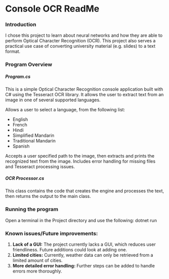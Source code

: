 # Console OCR ReadMe

### Introduction

I chose this project to learn about neural networks and how they are able to perform Optical Character Recognition (OCR). This project also serves a practical use case of converting university material (e.g. slides) to a text format.

### Program Overview

##### Program.cs

This is a simple Optical Character Recognition console application built with C# using the Tesseract OCR library. It allows the user to extract text from an image in one of several supported languages.



Allows a user to select a language, from the following list:

* English
* French
* Hindi
* Simplified Mandarin
* Traditional Mandarin
* Spanish



Accepts a user specified path to the image, then extracts and prints the recognized text from the image. Includes error handling for missing files and Tesseract processing issues.

##### OCR Processor.cs

This class contains the code that creates the engine and processes the text, then returns the output to the main class.



### Running the program

Open a terminal in the Project directory and use the following: dotnet run

### 

### Known issues/Future improvements:

1. **Lack of a GUI:** The project currently lacks a GUI, which reduces user friendliness. Future additions could look at adding one.
2. **Limited cities:** Currently, weather data can only be retrieved from a limited amount of cities.
3. **More detailed error handling:** Further steps can be added to handle errors more thoroughly.
